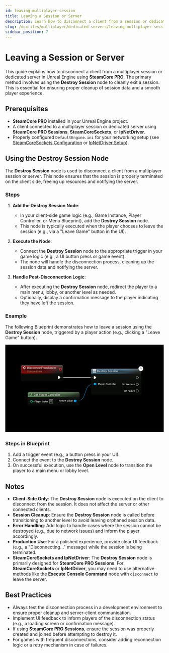 ```yaml
---
id: leaving-multiplayer-session
title: Leaving a Session or Server
description: Learn how to disconnect a client from a session or dedicated server in Unreal Engine using the SteamCore PRO Destroy Session node.
slug: /docfiles/multiplayer/dedicated-servers/leaving-multiplayer-session
sidebar_position: 7
---
```



# Leaving a Session or Server

This guide explains how to disconnect a client from a multiplayer session or dedicated server in Unreal Engine using **SteamCore PRO**. The primary method involves using the **Destroy Session** node to cleanly exit a session. This is essential for ensuring proper cleanup of session data and a smooth player experience.

## Prerequisites
- **SteamCore PRO** installed in your Unreal Engine project.
- A client connected to a multiplayer session or dedicated server using **SteamCore PRO Sessions**, **SteamCoreSockets**, or **IpNetDriver**.
- Properly configured `DefaultEngine.ini` for your networking setup (see [SteamCoreSockets Configuration](../../multiplayer/configuring_steamsockets.md) or [IpNetDriver Setup](../../additional/configuring_ipnetdriver.md)).

## Using the Destroy Session Node
The **Destroy Session** node is used to disconnect a client from a multiplayer session or server. This node ensures that the session is properly terminated on the client side, freeing up resources and notifying the server.

### Steps
1. **Add the Destroy Session Node**:
   - In your client-side game logic (e.g., Game Instance, Player Controller, or Menu Blueprint), add the **Destroy Session** node.
   - This node is typically executed when the player chooses to leave the session (e.g., via a "Leave Game" button in the UI).

2. **Execute the Node**:
   - Connect the **Destroy Session** node to the appropriate trigger in your game logic (e.g., a UI button press or game event).
   - The node will handle the disconnection process, cleaning up the session data and notifying the server.

3. **Handle Post-Disconnection Logic**:
   - After executing the **Destroy Session** node, redirect the player to a main menu, lobby, or another level as needed.
   - Optionally, display a confirmation message to the player indicating they have left the session.

### Example
The following Blueprint demonstrates how to leave a session using the **Destroy Session** node, triggered by a player action (e.g., clicking a "Leave Game" button).

![Destroy Session Example](../../../../static/img/leave_server.png)

### Steps in Blueprint
1. Add a trigger event (e.g., a button press in your UI).
2. Connect the event to the **Destroy Session** node.
3. On successful execution, use the **Open Level** node to transition the player to a main menu or lobby level.

## Notes
- **Client-Side Only**: The **Destroy Session** node is executed on the client to disconnect from the session. It does not affect the server or other connected clients.
- **Session Cleanup**: Ensure the **Destroy Session** node is called before transitioning to another level to avoid leaving orphaned session data.
- **Error Handling**: Add logic to handle cases where the session cannot be destroyed (e.g., due to network issues) and inform the player accordingly.
- **Production Use**: For a polished experience, provide clear UI feedback (e.g., a "Disconnecting..." message) while the session is being terminated.
- **SteamCoreSockets and IpNetDriver**: The **Destroy Session** node is primarily designed for **SteamCore PRO Sessions**. For **SteamCoreSockets** or **IpNetDriver**, you may need to use alternative methods like the **Execute Console Command** node with `disconnect` to leave the server.

## Best Practices
- Always test the disconnection process in a development environment to ensure proper cleanup and server-client communication.
- Implement UI feedback to inform players of the disconnection status (e.g., a loading screen or confirmation message).
- If using **SteamCore PRO Sessions**, ensure the session was properly created and joined before attempting to destroy it.
- For games with frequent disconnections, consider adding reconnection logic or a retry mechanism in case of failures.